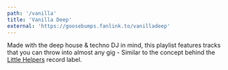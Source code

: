 ```yaml
---
path: '/vanilla'
title: 'Vanilla Deep'
external: 'https://goosebumps.fanlink.to/vanilladeep'
---
```

<p class="text-base leading-relaxed">Made with the deep house &amp; techno DJ in mind, this playlist features tracks that you can throw into almost any gig - Similar to the concept behind the <a class="bg-custom-gray-bg hover:text-custom-olive-500 link-transition" target="_blank" href="https://www.residentadvisor.net/record-label.aspx?id=3712">Little Helpers</a> record label.</p>